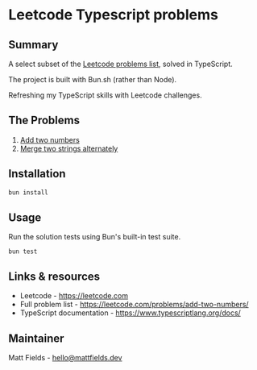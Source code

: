 # Leetcode Typescript problems

## Summary

A select subset of the [Leetcode problems list](https://leetcode.com/problemset/), solved in TypeScript.

The project is built with Bun.sh (rather than Node).

Refreshing my TypeScript skills with Leetcode challenges.

## The Problems

1. [Add two numbers](./add-two-numbers/add-two-numbers.md)
2. [Merge two strings alternately](./merge-strings-alternately/merge-strings-alternately.md)

## Installation

```bash
bun install
```

## Usage

Run the solution tests using Bun's built-in test suite.

```
bun test

```

## Links & resources

- Leetcode - https://leetcode.com
- Full problem list - https://leetcode.com/problems/add-two-numbers/
- TypeScript documentation - https://www.typescriptlang.org/docs/

## Maintainer

Matt Fields - [hello@mattfields.dev](mailto:hello@mattfields.dev)
